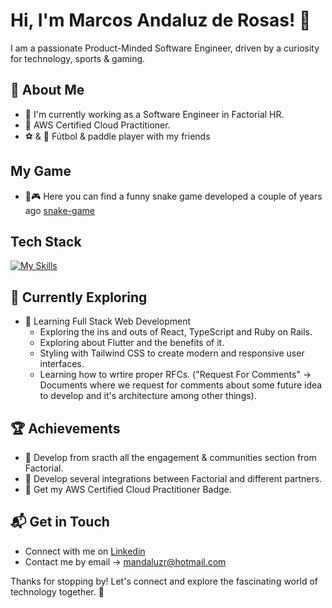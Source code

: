 # Hi, I'm Marcos Andaluz de Rosas! 👋

I am a passionate Product-Minded Software Engineer, driven by a curiosity for technology, sports & gaming.


## 🚀 About Me

- 🔭 I'm currently working as a Software Engineer in Factorial HR.
- 🌟 AWS Certified Cloud Practitioner.
- ⚽️ & 🎾 Fútbol & paddle player with my friends

## My Game
- 🐍🎮 Here you can find a funny snake game developed a couple of years ago [snake-game](https://mandaluzr.github.io/mandaluzr)


## Tech Stack
[![My Skills](https://skillicons.dev/icons?i=html,css,js,react,typescript,ruby,rails,aws,git,docker)](https://skillicons.dev)

## 🌱 Currently Exploring

- 🚀 Learning Full Stack Web Development
  - Exploring the ins and outs of React, TypeScript and Ruby on Rails.
  - Exploring about Flutter and the benefits of it.
  - Styling with Tailwind CSS to create modern and responsive user interfaces.
  - Learning how to wrtire proper RFCs. ("Request For Comments" -> Documents where we request for comments about some future idea to develop and it's architecture among other things).

 ## 🏆 Achievements

- 🌟 Develop from sracth all the engagement & communities section from Factorial.
- 🌟 Develop several integrations between Factorial and different partners.
- 🌟 Get my AWS Certified Cloud Practitioner Badge.


## 📬 Get in Touch

- Connect with me on [Linkedin](https://www.linkedin.com/in/marcos-andaluz-de-rosas)
- Contact me by email -> mandaluzr@hotmail.com

Thanks for stopping by! Let's connect and explore the fascinating world of technology together. 🚀



<!--

Here are some ideas to get you started:

- 🔭 I’m currently working on ...
- 🌱 I’m currently learning ...
- 👯 I’m looking to collaborate on ...
- 🤔 I’m looking for help with ...
- 💬 Ask me about ...
- 📫 How to reach me: ...
- 😄 Pronouns: ...
- ⚡ Fun fact: ...
-->

